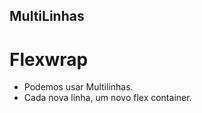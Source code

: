 ## MultiLinhas

# Flexwrap

 - Podemos usar Multilinhas.
 - Cada nova linha, um novo flex container.